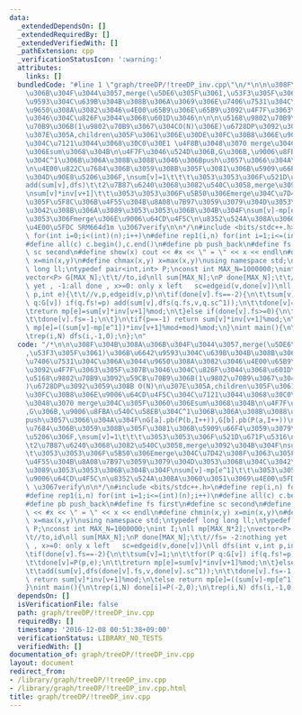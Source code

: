 ```yaml
---
data:
  _extendedDependsOn: []
  _extendedRequiredBy: []
  _extendedVerifiedWith: []
  _pathExtension: cpp
  _verificationStatusIcon: ':warning:'
  attributes:
    links: []
  bundledCode: "#line 1 \"graph/treeDP/!treeDP_inv.cpp\"\n/*\n\n\u308F\u304B\u308A\
    \u306B\u304F\u3044\u3057,merge(\u5DE6\u305F\u3061,\u53F3\u305F\u3061)\u306B\u6642\
    \u9593\u304C\u639B\u304B\u308B\u306A\u3069\u306E\u7406\u7531\u304C\u306A\u3044\
    \u9650\u308A\u3082\u3046\u4E00\u65B9\u306E\u65B9\u3092\u4F7F\u3063\u305F\u307B\
    \u3046\u304C\u826F\u3044\u3068\u601D\u3046\n\n\n\u5168\u9802\u70B9\u3092\u59CB\
    \u70B9\u306B(1\u9802\u70B9\u3067\u304CO(N)\u306E)\u6728DP\u3092\u3059\u308B O(N)\n\
    \u307E\u305A,children\u305F\u3061\u306E\u30DE\u30FC\u30B8\u306E\u9006\u64CD\u4F5C\
    \u304C\u7121\u3044\u3068\u30C0\u30E1 \u4F8B\u3048\u3070 merge\u304C\u305F\u3060\
    \u306Esum\u3068\u304B\n\u4F7F\u3046\u524D\u306B,G\u306B,\u9006\u8FBA\u540C\u58EB\
    \u304C^1\u306B\u306A\u308B\u3088\u3046\u306Bpush\u3057\u3066\u304A\u304F\nG[a].pb(P(b,I++)),G[b].pb(P(a,I++))\n\
    \n\u4E00\u822C\u7684\u306B\u3059\u308B\u305F\u3081\u306B\u5909\u66F4\u3059\u3079\
    \u304D\u90E8\u5206\u306F,\nsum[v]=1\t\t\t\u3053\u3053\u306F\u521D\u671F\u5316\n\
    add(sum[v],dfs)\t\t2\u7B87\u6240\u3068\u3082\u540C\u3058,merge\u3092\u304B\u304F\
    \nsum[v]*inv[v+1]\t\t\u3053\u3053\u306F\u5B50\u306Emerge\u304C\u7D42\u308F\u3063\
    \u305F\u5F8C\u306B\u4F55\u304B\u8A08\u7B97\u3059\u3079\u304D\u3053\u3068\u304C\
    \u3042\u308B\u306A\u3089\u3053\u3053\u306B\u304B\u304F\nsum[v]-mp[e^1]\t\t\u3053\
    \u3053\u306Fmerge\u306E\u9006\u64CD\u4F5C\n\u8352\u524A\u308A\u3060\u3051\u3069\
    \u4E00\u5FDC SRM664d1m \u3067verify\n\n*/\n#include <bits/stdc++.h>\n#define rep(i,n)\
    \ for(int i=0;i<(int)(n);i++)\n#define rep1(i,n) for(int i=1;i<=(int)(n);i++)\n\
    #define all(c) c.begin(),c.end()\n#define pb push_back\n#define fs first\n#define\
    \ sc second\n#define show(x) cout << #x << \" = \" << x << endl\n#define chmin(x,y)\
    \ x=min(x,y)\n#define chmax(x,y) x=max(x,y)\nusing namespace std;\ntypedef long\
    \ long ll;\ntypedef pair<int,int> P;\nconst int MAX_N=1000000;\nint I;\nll mp[MAX_N*2];\n\
    vector<P> G[MAX_N];\t\t//to,id\nll sum[MAX_N];\nP done[MAX_N];\t\t//fs= -2:nothing\
    \ yet , -1:all done , x>=0: only x left   sc=edgeid(v,done[v])\nll dfs(int v,int\
    \ p,int e){\t\t//v,p,edgeid(v,p)\n\tif(done[v].fs==-2){\n\t\tsum[v]=1;\n\t\tfor(P\
    \ q:G[v]) if(q.fs!=p) add(sum[v],dfs(q.fs,v,q.sc^1));\n\t\tdone[v]=P(p,e);\n\t\
    \treturn mp[e]=sum[v]*inv[v+1]%mod;\n\t}else if(done[v].fs>=0){\n\t\tadd(sum[v],dfs(done[v].fs,v,done[v].sc^1));\n\
    \t\tdone[v].fs=-1;\n\t}\n\tif(p==-1) return sum[v]*inv[v+1]%mod;\n\telse return\
    \ mp[e]=((sum[v]-mp[e^1])*inv[v+1]%mod+mod)%mod;\n}\nint main(){\n\trep(i,N) done[i]=P(-2,0);\n\
    \trep(i,N) dfs(i,-1,0);\n};\n"
  code: "/*\n\n\u308F\u304B\u308A\u306B\u304F\u3044\u3057,merge(\u5DE6\u305F\u3061\
    ,\u53F3\u305F\u3061)\u306B\u6642\u9593\u304C\u639B\u304B\u308B\u306A\u3069\u306E\
    \u7406\u7531\u304C\u306A\u3044\u9650\u308A\u3082\u3046\u4E00\u65B9\u306E\u65B9\
    \u3092\u4F7F\u3063\u305F\u307B\u3046\u304C\u826F\u3044\u3068\u601D\u3046\n\n\n\
    \u5168\u9802\u70B9\u3092\u59CB\u70B9\u306B(1\u9802\u70B9\u3067\u304CO(N)\u306E\
    )\u6728DP\u3092\u3059\u308B O(N)\n\u307E\u305A,children\u305F\u3061\u306E\u30DE\
    \u30FC\u30B8\u306E\u9006\u64CD\u4F5C\u304C\u7121\u3044\u3068\u30C0\u30E1 \u4F8B\
    \u3048\u3070 merge\u304C\u305F\u3060\u306Esum\u3068\u304B\n\u4F7F\u3046\u524D\u306B\
    ,G\u306B,\u9006\u8FBA\u540C\u58EB\u304C^1\u306B\u306A\u308B\u3088\u3046\u306B\
    push\u3057\u3066\u304A\u304F\nG[a].pb(P(b,I++)),G[b].pb(P(a,I++))\n\n\u4E00\u822C\
    \u7684\u306B\u3059\u308B\u305F\u3081\u306B\u5909\u66F4\u3059\u3079\u304D\u90E8\
    \u5206\u306F,\nsum[v]=1\t\t\t\u3053\u3053\u306F\u521D\u671F\u5316\nadd(sum[v],dfs)\t\
    \t2\u7B87\u6240\u3068\u3082\u540C\u3058,merge\u3092\u304B\u304F\nsum[v]*inv[v+1]\t\
    \t\u3053\u3053\u306F\u5B50\u306Emerge\u304C\u7D42\u308F\u3063\u305F\u5F8C\u306B\
    \u4F55\u304B\u8A08\u7B97\u3059\u3079\u304D\u3053\u3068\u304C\u3042\u308B\u306A\
    \u3089\u3053\u3053\u306B\u304B\u304F\nsum[v]-mp[e^1]\t\t\u3053\u3053\u306Fmerge\u306E\
    \u9006\u64CD\u4F5C\n\u8352\u524A\u308A\u3060\u3051\u3069\u4E00\u5FDC SRM664d1m\
    \ \u3067verify\n\n*/\n#include <bits/stdc++.h>\n#define rep(i,n) for(int i=0;i<(int)(n);i++)\n\
    #define rep1(i,n) for(int i=1;i<=(int)(n);i++)\n#define all(c) c.begin(),c.end()\n\
    #define pb push_back\n#define fs first\n#define sc second\n#define show(x) cout\
    \ << #x << \" = \" << x << endl\n#define chmin(x,y) x=min(x,y)\n#define chmax(x,y)\
    \ x=max(x,y)\nusing namespace std;\ntypedef long long ll;\ntypedef pair<int,int>\
    \ P;\nconst int MAX_N=1000000;\nint I;\nll mp[MAX_N*2];\nvector<P> G[MAX_N];\t\
    \t//to,id\nll sum[MAX_N];\nP done[MAX_N];\t\t//fs= -2:nothing yet , -1:all done\
    \ , x>=0: only x left   sc=edgeid(v,done[v])\nll dfs(int v,int p,int e){\t\t//v,p,edgeid(v,p)\n\
    \tif(done[v].fs==-2){\n\t\tsum[v]=1;\n\t\tfor(P q:G[v]) if(q.fs!=p) add(sum[v],dfs(q.fs,v,q.sc^1));\n\
    \t\tdone[v]=P(p,e);\n\t\treturn mp[e]=sum[v]*inv[v+1]%mod;\n\t}else if(done[v].fs>=0){\n\
    \t\tadd(sum[v],dfs(done[v].fs,v,done[v].sc^1));\n\t\tdone[v].fs=-1;\n\t}\n\tif(p==-1)\
    \ return sum[v]*inv[v+1]%mod;\n\telse return mp[e]=((sum[v]-mp[e^1])*inv[v+1]%mod+mod)%mod;\n\
    }\nint main(){\n\trep(i,N) done[i]=P(-2,0);\n\trep(i,N) dfs(i,-1,0);\n};\n"
  dependsOn: []
  isVerificationFile: false
  path: graph/treeDP/!treeDP_inv.cpp
  requiredBy: []
  timestamp: '2016-12-08 00:51:38+09:00'
  verificationStatus: LIBRARY_NO_TESTS
  verifiedWith: []
documentation_of: graph/treeDP/!treeDP_inv.cpp
layout: document
redirect_from:
- /library/graph/treeDP/!treeDP_inv.cpp
- /library/graph/treeDP/!treeDP_inv.cpp.html
title: graph/treeDP/!treeDP_inv.cpp
---
```

